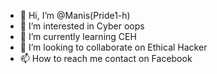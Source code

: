 - 👋 Hi, I’m @Manis(Pride1-h)
- 👀 I’m interested in Cyber oops
- 🌱 I’m currently learning CEH
- 💞️ I’m looking to collaborate on Ethical Hacker
- 📫 How to reach me contact on Facebook


<!---
Pride1-h/Pride1-h is a ✨ special ✨ repository because its `README.md` (this file) appears on your GitHub profile.
You can click the Preview link to take a look at your changes.
--->
